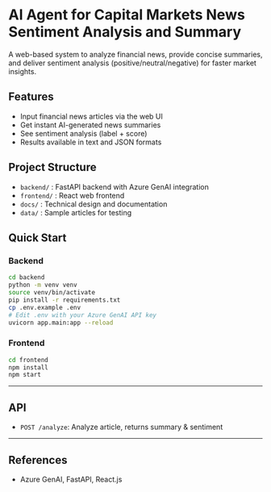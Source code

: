 # AI Agent for Capital Markets News Sentiment Analysis and Summary

A web-based system to analyze financial news, provide concise summaries, and deliver sentiment analysis (positive/neutral/negative) for faster market insights.

## Features

- Input financial news articles via the web UI
- Get instant AI-generated news summaries
- See sentiment analysis (label + score)
- Results available in text and JSON formats

## Project Structure

- `backend/` : FastAPI backend with Azure GenAI integration
- `frontend/` : React web frontend
- `docs/` : Technical design and documentation
- `data/` : Sample articles for testing

## Quick Start

### Backend

```bash
cd backend
python -m venv venv
source venv/bin/activate
pip install -r requirements.txt
cp .env.example .env
# Edit .env with your Azure GenAI API key
uvicorn app.main:app --reload
```

### Frontend

```bash
cd frontend
npm install
npm start
```

---

## API

- `POST /analyze`: Analyze article, returns summary & sentiment

---

## References

- Azure GenAI, FastAPI, React.js